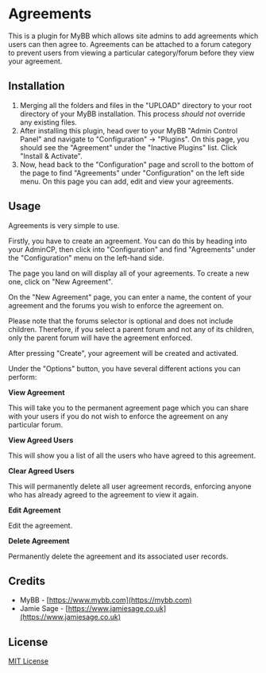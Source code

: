 # Agreements

This is a plugin for MyBB which allows site admins to add agreements which users can then agree to. Agreements can be attached to a forum category to prevent users from viewing a particular category/forum before they view your agreement.

## Installation

1. Merging all the folders and files in the "UPLOAD" directory to your root directory of your MyBB installation. This process *should not* override any existing files.
2. After installing this plugin, head over to your MyBB "Admin Control Panel" and navigate to "Configuration" -> "Plugins". On this page, you should see the "Agreement" under the "Inactive Plugins" list. Click "Install & Activate".
3. Now, head back to the "Configuration" page and scroll to the bottom of the page to find "Agreements" under "Configuration" on the left side menu. On this page you can add, edit and view your agreements.

## Usage

Agreements is very simple to use.

Firstly, you have to create an agreement. You can do this by heading into your AdminCP, then click into "Configuration" and find "Agreements" under the "Configuration" menu on the left-hand side.

The page you land on will display all of your agreements. To create a new one, click on "New Agreement".

On the "New Agreement" page, you can enter a name, the content of your agreement and the forums you wish to enforce the agreement on.

Please note that the forums selector is optional and does not include children. Therefore, if you select a parent forum and not any of its children, only the parent forum will have the agreement enforced.

After pressing "Create", your agreement will be created and activated.

Under the "Options" button, you have several different actions you can perform:

**View Agreement**

This will take you to the permanent agreement page which you can share with your users if you do not wish to enforce the agreement on any particular forum.

**View Agreed Users**

This will show you a list of all the users who have agreed to this agreement.

**Clear Agreed Users**

This will permanently delete all user agreement records, enforcing anyone who has already agreed to the agreement to view it again.

**Edit Agreement**

Edit the agreement.

**Delete Agreement**

Permanently delete the agreement and its associated user records.

## Credits

- MyBB - [https://www.mybb.com](https://mybb.com)
- Jamie Sage - [https://www.jamiesage.co.uk](https://www.jamiesage.co.uk)

## License

[MIT License](https://github.com/jamiesage123/Agreements/blob/master/LICENSE)
